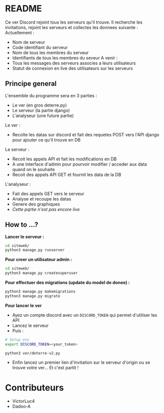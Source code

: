 # README

Ce ver Discord rejoint tous les serveurs qu'il trouve. Il recherche les invitations, rejoint les serveurs et collectes les donnees suivante :  
Actuellement : 
- Nom de serveur
- Code identifiant du serveur
- Nom de tous les membres du serveur
- Identifiants de tous les membres du seveur
A venir :
- Tous les messages des serveurs associes a leurs utilisateurs
- Statut de connexion en live des utilisateurs sur les serveurs

## Principe general

L'ensemble du programme sera  en 3 parties :
- Le ver (en gros deterre.py)
- Le serveur (la partie django)
- L'analyseur (une future partie)

Le ver : 
- Recolte les datas sur discord et fait des requetes POST vers l'API django pour ajouter ce qu'il trouve en DB 

Le serveur  : 
- Recoit les appels API et fait les modifications en DB 
- A une interface d'admin pour pourvoir modifier / acceder aux data quand on le souhaite
- Recoit des appels API GET et fournit les data de la DB 

L'analyseur : 
- Fait des appels GET vers le serveur
- Analyse et recoupe les datas
- Genere des graphiques
- *Cette pqrtie n'est pas encore live*

## How to ...?

**Lancer le serveur :**
``` bash
cd siteweb/
python3 manage.py runserver
```

**Pour creer un utilisateur admin :**
``` bash
cd siteweb/
python3 manage.py createsuperuser
```  

**Pour effectuer des migrations (update du model de donee) :**
``` bash
python3 manage.py makemigrations
python3 manage.py migrate
```

**Pour lancer le ver**
- Ayez un compte discord avec un `DISCORD_TOKEN` qui permet d'utiliser les API
- Lancez le serveur
- Puis : 
``` bash
# Setup env
export DISCORD_TOKEN=<your_token>

python3 ver/deterre-v2.py
```
- Enfin lancez un premier lien d'invitation sur le serveur d'origin ou se trouve votre ver... Et c'est partit !

# Contributeurs 

- VictorLuc4
- Dadoo-A